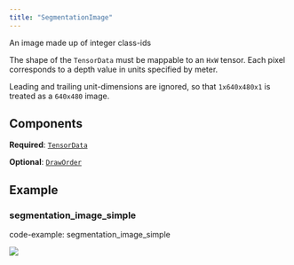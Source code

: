 ```yaml
---
title: "SegmentationImage"
---
```


An image made up of integer class-ids

The shape of the `TensorData` must be mappable to an `HxW` tensor.
Each pixel corresponds to a depth value in units specified by meter.

Leading and trailing unit-dimensions are ignored, so that
`1x640x480x1` is treated as a `640x480` image.

## Components

**Required**: [`TensorData`](../components/tensor_data.md)

**Optional**: [`DrawOrder`](../components/draw_order.md)

## Example

### segmentation_image_simple

code-example: segmentation_image_simple

<picture>
  <source media="(max-width: 480px)" srcset="https://static.rerun.io/segmentation_image_simple/eb49e0b8cb870c75a69e2a47a2d202e5353115f6/480w.png">
  <source media="(max-width: 768px)" srcset="https://static.rerun.io/segmentation_image_simple/eb49e0b8cb870c75a69e2a47a2d202e5353115f6/768w.png">
  <source media="(max-width: 1024px)" srcset="https://static.rerun.io/segmentation_image_simple/eb49e0b8cb870c75a69e2a47a2d202e5353115f6/1024w.png">
  <source media="(max-width: 1200px)" srcset="https://static.rerun.io/segmentation_image_simple/eb49e0b8cb870c75a69e2a47a2d202e5353115f6/1200w.png">
  <img src="https://static.rerun.io/segmentation_image_simple/eb49e0b8cb870c75a69e2a47a2d202e5353115f6/full.png">
</picture>

